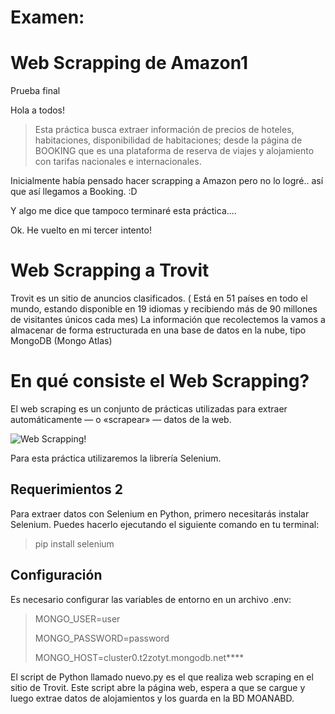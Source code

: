 # Examen:
<h1>Web Scrapping de Amazon1</h1>
Prueba final

Hola a todos!
>Esta práctica busca extraer información de precios de hoteles, habitaciones, disponibilidad de habitaciones; desde la página de BOOKING que es una plataforma de reserva de viajes y alojamiento con tarifas nacionales e internacionales.

Inicialmente había pensado hacer scrapping a Amazon pero no lo logré.. así que así llegamos a Booking. :D

Y algo me dice que tampoco terminaré esta práctica.... 

Ok. He vuelto en mi tercer intento!

<h1>Web Scrapping a Trovit </h1>
Trovit es un sitio de anuncios clasificados. ( Está en 51 países en todo el mundo, estando disponible en 19 idiomas y recibiendo más de 90 millones de visitantes únicos cada mes)
La información que recolectemos la vamos a almacenar de forma estructurada en una base de datos en la nube, tipo MongoDB (Mongo Atlas)

<h1>En qué consiste el Web Scrapping? </h1>
El web scraping es un conjunto de prácticas utilizadas para extraer automáticamente — o «scrapear» — datos de la web.

![Web Scrapping!](https://kinsta.com/wp-content/uploads/2022/07/Web-scraping.png "Web Scrapping")


Para esta práctica utilizaremos la librería Selenium.

<h2>Requerimientos 2</h2>
Para extraer datos con Selenium en Python, primero necesitarás instalar Selenium. Puedes hacerlo ejecutando el siguiente comando en tu terminal:


>pip install selenium
<h2>Configuración</h2>
Es necesario configurar las variables de entorno en un archivo .env:


>MONGO_USER=user
>
>MONGO_PASSWORD=password
>
>MONGO_HOST=cluster0.t2zotyt.mongodb.net****

El script de Python llamado nuevo.py es el que realiza web scraping en el sitio de Trovit. Este script abre la página web, espera a que se cargue y luego extrae datos de alojamientos y los guarda en la BD MOANABD.

